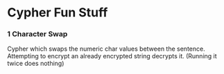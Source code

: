 # Cypher Fun Stuff

### 1 Character Swap

Cypher which swaps the numeric char values between the sentence. Attempting to encrypt an already encrypted string decrypts it. (Running it twice does nothing)

